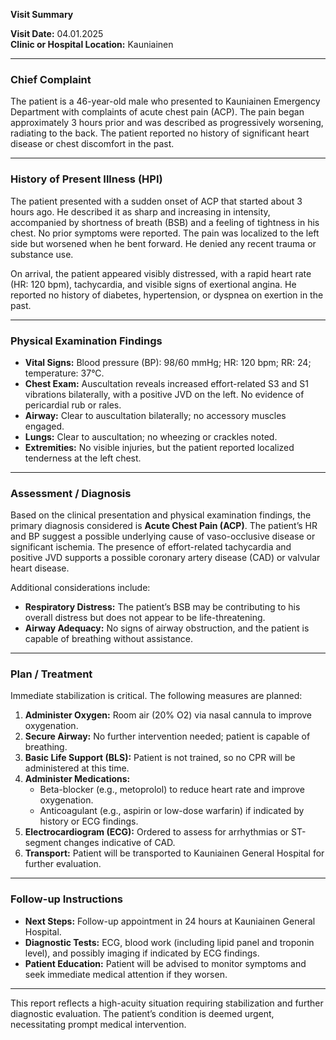 

**Visit Summary**

**Visit Date:** 04.01.2025  
**Clinic or Hospital Location:** Kauniainen  

---

### **Chief Complaint**
The patient is a 46-year-old male who presented to Kauniainen Emergency Department with complaints of acute chest pain (ACP). The pain began approximately 3 hours prior and was described as progressively worsening, radiating to the back. The patient reported no history of significant heart disease or chest discomfort in the past.

---

### **History of Present Illness (HPI)**
The patient presented with a sudden onset of ACP that started about 3 hours ago. He described it as sharp and increasing in intensity, accompanied by shortness of breath (BSB) and a feeling of tightness in his chest. No prior symptoms were reported. The pain was localized to the left side but worsened when he bent forward. He denied any recent trauma or substance use.

On arrival, the patient appeared visibly distressed, with a rapid heart rate (HR: 120 bpm), tachycardia, and visible signs of exertional angina. He reported no history of diabetes, hypertension, or dyspnea on exertion in the past.

---

### **Physical Examination Findings**
- **Vital Signs:** Blood pressure (BP): 98/60 mmHg; HR: 120 bpm; RR: 24; temperature: 37°C.
- **Chest Exam:** Auscultation reveals increased effort-related S3 and S1 vibrations bilaterally, with a positive JVD on the left. No evidence of pericardial rub or rales.
- **Airway:** Clear to auscultation bilaterally; no accessory muscles engaged.
- **Lungs:** Clear to auscultation; no wheezing or crackles noted.
- **Extremities:** No visible injuries, but the patient reported localized tenderness at the left chest.

---

### **Assessment / Diagnosis**
Based on the clinical presentation and physical examination findings, the primary diagnosis considered is **Acute Chest Pain (ACP)**. The patient’s HR and BP suggest a possible underlying cause of vaso-occlusive disease or significant ischemia. The presence of effort-related tachycardia and positive JVD supports a possible coronary artery disease (CAD) or valvular heart disease.

Additional considerations include:
- **Respiratory Distress:** The patient’s BSB may be contributing to his overall distress but does not appear to be life-threatening.
- **Airway Adequacy:** No signs of airway obstruction, and the patient is capable of breathing without assistance.

---

### **Plan / Treatment**
Immediate stabilization is critical. The following measures are planned:
1. **Administer Oxygen:** Room air (20% O2) via nasal cannula to improve oxygenation.
2. **Secure Airway:** No further intervention needed; patient is capable of breathing.
3. **Basic Life Support (BLS):** Patient is not trained, so no CPR will be administered at this time.
4. **Administer Medications:**
   - Beta-blocker (e.g., metoprolol) to reduce heart rate and improve oxygenation.
   - Anticoagulant (e.g., aspirin or low-dose warfarin) if indicated by history or ECG findings.
5. **Electrocardiogram (ECG):** Ordered to assess for arrhythmias or ST-segment changes indicative of CAD.
6. **Transport:** Patient will be transported to Kauniainen General Hospital for further evaluation.

---

### **Follow-up Instructions**
- **Next Steps:** Follow-up appointment in 24 hours at Kauniainen General Hospital.
- **Diagnostic Tests:** ECG, blood work (including lipid panel and troponin level), and possibly imaging if indicated by ECG findings.
- **Patient Education:** Patient will be advised to monitor symptoms and seek immediate medical attention if they worsen.

---

This report reflects a high-acuity situation requiring stabilization and further diagnostic evaluation. The patient’s condition is deemed urgent, necessitating prompt medical intervention.